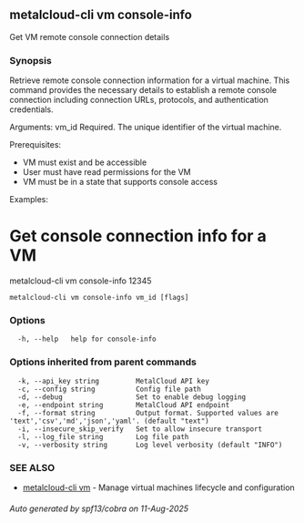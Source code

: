 ## metalcloud-cli vm console-info

Get VM remote console connection details

### Synopsis

Retrieve remote console connection information for a virtual machine.
This command provides the necessary details to establish a remote console connection
including connection URLs, protocols, and authentication credentials.

Arguments:
  vm_id          Required. The unique identifier of the virtual machine.

Prerequisites:
  - VM must exist and be accessible
  - User must have read permissions for the VM
  - VM must be in a state that supports console access

Examples:
  # Get console connection info for a VM
  metalcloud-cli vm console-info 12345

```
metalcloud-cli vm console-info vm_id [flags]
```

### Options

```
  -h, --help   help for console-info
```

### Options inherited from parent commands

```
  -k, --api_key string         MetalCloud API key
  -c, --config string          Config file path
  -d, --debug                  Set to enable debug logging
  -e, --endpoint string        MetalCloud API endpoint
  -f, --format string          Output format. Supported values are 'text','csv','md','json','yaml'. (default "text")
  -i, --insecure_skip_verify   Set to allow insecure transport
  -l, --log_file string        Log file path
  -v, --verbosity string       Log level verbosity (default "INFO")
```

### SEE ALSO

* [metalcloud-cli vm](metalcloud-cli_vm.md)	 - Manage virtual machines lifecycle and configuration

###### Auto generated by spf13/cobra on 11-Aug-2025
